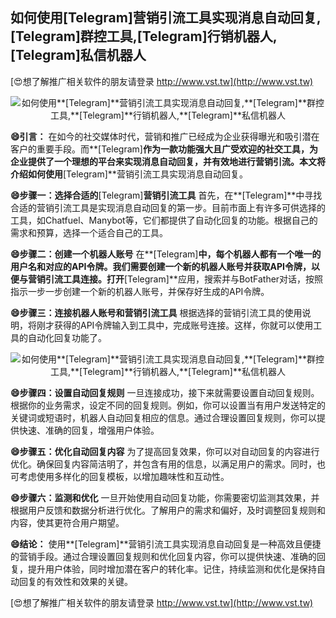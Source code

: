 ## **如何使用**[Telegram]**营销引流工具实现消息自动回复,**[Telegram]**群控工具,**[Telegram]**行销机器人,**[Telegram]**私信机器人**

[😍想了解推广相关软件的朋友请登录 http://www.vst.tw](http://www.vst.tw)

 <center><img src="https://vst.tw/MP4/tuiguang/png/2.png" alt="如何使用**[Telegram]**营销引流工具实现消息自动回复,**[Telegram]**群控工具,**[Telegram]**行销机器人,**[Telegram]**私信机器人"></center>

**😄引言：**
在如今的社交媒体时代，营销和推广已经成为企业获得曝光和吸引潜在客户的重要手段。而**[Telegram]**作为一款功能强大且广受欢迎的社交工具，为企业提供了一个理想的平台来实现消息自动回复，并有效地进行营销引流。本文将介绍如何使用**[Telegram]**营销引流工具实现消息自动回复。

**😄步骤一：选择合适的**[Telegram]**营销引流工具**
首先，在**[Telegram]**中寻找合适的营销引流工具是实现消息自动回复的第一步。目前市面上有许多可供选择的工具，如Chatfuel、Manybot等，它们都提供了自动化回复的功能。根据自己的需求和预算，选择一个适合自己的工具。

**😄步骤二：创建一个机器人账号**
在**[Telegram]**中，每个机器人都有一个唯一的用户名和对应的API令牌。我们需要创建一个新的机器人账号并获取API令牌，以便与营销引流工具连接。打开**[Telegram]**应用，搜索并与BotFather对话，按照指示一步一步创建一个新的机器人账号，并保存好生成的API令牌。

**😄步骤三：连接机器人账号和营销引流工具**
根据选择的营销引流工具的使用说明，将刚才获得的API令牌输入到工具中，完成账号连接。这样，你就可以使用工具的自动化回复功能了。

 <center><img src="https://vst.tw/MP4/tuiguang/png/6.png" alt="如何使用**[Telegram]**营销引流工具实现消息自动回复,**[Telegram]**群控工具,**[Telegram]**行销机器人,**[Telegram]**私信机器人"></center>

**😄步骤四：设置自动回复规则**
一旦连接成功，接下来就需要设置自动回复规则。根据你的业务需求，设定不同的回复规则。例如，你可以设置当有用户发送特定的关键词或短语时，机器人自动回复相应的信息。通过合理设置回复规则，你可以提供快速、准确的回复，增强用户体验。

**😄步骤五：优化自动回复内容**
为了提高回复效果，你可以对自动回复的内容进行优化。确保回复内容简洁明了，并包含有用的信息，以满足用户的需求。同时，也可考虑使用多样化的回复模板，以增加趣味性和互动性。

**😄步骤六：监测和优化**
一旦开始使用自动回复功能，你需要密切监测其效果，并根据用户反馈和数据分析进行优化。了解用户的需求和偏好，及时调整回复规则和内容，使其更符合用户期望。

**😄结论：**
使用**[Telegram]**营销引流工具实现消息自动回复是一种高效且便捷的营销手段。通过合理设置回复规则和优化回复内容，你可以提供快速、准确的回复，提升用户体验，同时增加潜在客户的转化率。记住，持续监测和优化是保持自动回复的有效性和效果的关键。

[😍想了解推广相关软件的朋友请登录 http://www.vst.tw](http://www.vst.tw)




